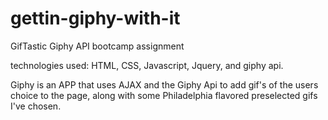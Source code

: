 # gettin-giphy-with-it
GifTastic Giphy API bootcamp assignment 


technologies used:
HTML, CSS, Javascript, Jquery, and giphy api.

Giphy is an APP that uses AJAX and the Giphy Api to add gif's of the users choice to the page, along with some Philadelphia flavored preselected gifs I've chosen.

